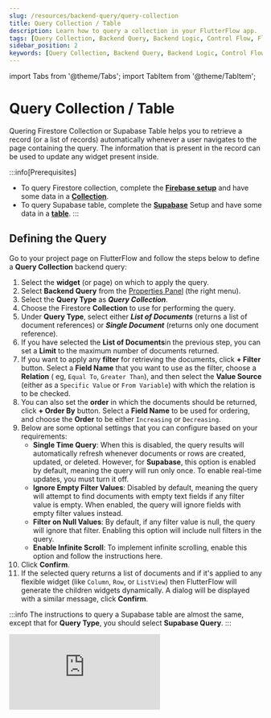 ```yaml
---
slug: /resources/backend-query/query-collection
title: Query Collection / Table
description: Learn how to query a collection in your FlutterFlow app.
tags: [Query Collection, Backend Query, Backend Logic, Control Flow, FlutterFlow]
sidebar_position: 2
keywords: [Query Collection, Backend Query, Backend Logic, Control Flow, FlutterFlow]
---
```

import Tabs from '@theme/Tabs';
import TabItem from '@theme/TabItem';

# Query Collection / Table

Quering Firestore Collection or Supabase Table helps you to retrieve a record (or a list of records) automatically whenever a
user navigates to the page containing the query. The information that is present in the record can
be used to update any widget present inside.

:::info[Prerequisites]
- To query Firestore collection, complete the [**Firebase setup**](../../../../ff-integrations/firebase/connect-to-firebase-setup.md) and have some data in a [**Collection**](../../../../ff-integrations/database/cloud-firestore/creating-collections.md).
- To query Supabase table, complete the [**Supabase**](../../../../ff-integrations/supabase/supabase-setup.md) Setup and have some data in a [**table**](../../../../ff-integrations/supabase/supabase-setup.md#create-tables-in-supabase).
:::

## Defining the Query

Go to your project page on FlutterFlow and follow the steps below to define a **Query Collection**
backend query:

1. Select the **widget** (or page) on which to apply the query.
2. Select **Backend Query** from
   the [Properties Panel](../../../../intro/ff-ui/builder.md#properties-panel) (the right menu).
3. Select the **Query Type** as ***Query Collection***.
4. Choose the Firestore **Collection** to use for performing the query.
5. Under **Query Type**, select either ***List of Documents*** (returns a list of document
   references) or ***Single Document*** (returns only one document reference).
6. If you have selected the **List of Documents**in the previous step, you can set a **Limit** to
   the maximum number of documents returned.
7. If you want to apply any **filter** for retrieving the documents, click **+ Filter** button.
   Select a **Field Name** that you want to use as the filter, choose a **Relation** (
   eg, `Equal To`, `Greater Than`), and then select the **Value Source** (either as
   a `Specific Value` or `From Variable`) with which the relation is to be checked.
8. You can also set the **order** in which the documents should be returned, click **+ Order By**
   button. Select a **Field Name** to be used for ordering, and choose the **Order** to be
   either `Increasing` or `Decreasing`.
9. Below are some optional settings that you can configure based on your requirements:
    - **Single Time Query**: When this is disabled, the query results will automatically refresh whenever documents or rows are created, updated, or deleted. However, for **Supabase**, this option is enabled by default, meaning the query will run only once. To enable real-time updates, you must turn it off.
    - **Ignore Empty Filter Values**: Disabled by default, meaning the query will attempt to find documents with empty text fields if any filter value is empty. When enabled, the query will ignore fields with empty filter values instead.
    - **Filter on Null Values**: By default, if any filter value is null, the query will ignore that filter. Enabling this option will include null filters in the query.
    - **Enable Infinite Scroll**: To implement infinite scrolling, enable this option and follow the instructions here.
10. Click **Confirm**.
11. If the selected query returns a list of documents and if it's applied to any flexible widget (like `Column`, `Row`, or `ListView`) then FlutterFlow will generate the children widgets
    dynamically. A dialog will be displayed with a similar message, click **Confirm**.

:::info
The instructions to query a Supabase table are almost the same, except that for **Query Type**, you should select **Supabase Query**.
:::

<div style={{
  position: 'relative',
  paddingBottom: 'calc(56.67989417989418% + 41px)', // Keeps the aspect ratio and additional padding
  height: 0,
  width: '100%',
}}>
  <iframe
    src="https://demo.arcade.software/gnze0w6tZ9INvYmqO6SS?embed&show_copy_link=true"
    title=""
    style={{
      position: 'absolute',
      top: 0,
      left: 0,
      width: '100%',
      height: '100%',
      colorScheme: 'light',
    }}
    frameBorder="0"
    loading="lazy"
    allow="clipboard-write"
    allowFullScreen
    webkitAllowFullScreen
    mozAllowFullScreen
  />
</div>


:::warning[Limitations of Supabase Streaming with Filters]
When using Supabase query with real-time updates enabled, you have the following limitations:

- **Only One Filter is Supported:** Supabase streaming supports only a single filter. Combining multiple filters (e.g., `isActive = true AND city = 'Los Angeles'`) is not allowed.
- **Delete Events are not Filterable:** Streaming queries do not detect deletions, even if the deleted row matches the filter condition. For example, If you are streaming rows with the filter `city = 'New York’` and a row is deleted, the query output will not reflect the deletion.
- **Updates that remove Rows from Filters are not Tracked:** Changes that make a row no longer match the filter condition (e.g., updating `isActive` from `true` to `false`) will not trigger an update in the query output.

For more details, refer to the limitations mentioned in the [**official Supabase docs**](https://supabase.com/docs/guides/realtime/postgres-changes?queryGroups=language&language=js&queryGroups=database-method&database-method=dashboard#delete-events-are-not-filterable).
:::

## Using Query Data

The documents retrieved from the backend query can be used to set the record values to the widgets
present inside. Follow the steps below to use the document record data:

1. Select the **widget** (eg, `Text`, `Image`, or `ToggleIcon`) on which you want to set the record
   data.
2. From the [Properties Panel](../../../../intro/ff-ui/builder.md#properties-panel), select **Set from
   Variable**.
3. Choose the **Source** as the record variable (the variable gets automatically generated when you
   add the Collection query).
4. Under **Available Options**, select a field name from the dropdown.
5. You can also specify a **Default Value** (it is used if the record field is empty).
6. Click **Save**.

You can follow similar steps for using the record data on the other widgets as well.

<Tabs>
  <TabItem value="1" label="Display Data from Firestore Collection" default>
    <div style={{
      position: 'relative',
      paddingBottom: 'calc(56.67989417989418% + 41px)', // Keeps the aspect ratio and additional padding
      height: 0,
      width: '100%',
    }}>
      <iframe
        src="https://demo.arcade.software/lduCQak3hFCUC1xNVP1c?embed&show_copy_link=true"
        title="Display Data from Firestore Collection"
        style={{
          position: 'absolute',
          top: 0,
          left: 0,
          width: '100%',
          height: '100%',
          colorScheme: 'light',
        }}
        frameBorder="0"
        loading="lazy"
        allow="clipboard-write"
        allowFullScreen
        webkitAllowFullScreen
        mozAllowFullScreen
      />
    </div>
  </TabItem>

  <TabItem value="2" label="Display Data from Supabase Table">
    <div style={{
      position: 'relative',
      paddingBottom: 'calc(56.67989417989418% + 41px)',
      height: 0,
      width: '100%',
    }}>
      <iframe
        src="https://demo.arcade.software/utIKpcL7km05zSnZvLaz?embed&show_copy_link=true"
        title="Display Data from Supabase Table"
        style={{
          position: 'absolute',
          top: 0,
          left: 0,
          width: '100%',
          height: '100%',
          colorScheme: 'light',
        }}
        frameBorder="0"
        loading="lazy"
        allow="clipboard-write"
        allowFullScreen
        webkitAllowFullScreen
        mozAllowFullScreen
      />
    </div>
  </TabItem>
</Tabs>


## FAQs
<details>
<summary>Why aren't real-time updates working for my table in Supabase project?</summary>
<p>
First, ensure that the **Single Time Query** option is disabled in the query where you've added it. Then, verify that the real-time feature is enabled for your table in Supabase project. You can find this option in the top-right corner of the table viewer.

![enable-realtime-updates-sb-table.avif](../imgs/enable-realtime-updates-sb-table.avif)

Additionally, you can enable real-time updates when creating a new table.

![enable-realtime-updates-sb-table.avif](../imgs/enable-realtime-updates-sb-table-2.avif)
</p>
</details>

## Example: Filter One Dropdown by Another

You can filter one dropdown based on the selected value of another. This is useful in nested selection scenarios like choosing a vehicle **make** first, then filtering the **model** dropdown accordingly.

1. **Set Up Firestore Collections**

    - **`make` Collection**
    - Field: `name` (String) — the vehicle make (e.g., BMW)

    - **`model` Collection**
    - Fields:
        - `name` (String) — model name
        - `make_name` (String) — should match the `name` from the `make` collection

2. **Create the Dropdown UI**

    Add two `Dropdown` widgets:
        - **First dropdown** → queries `make`
        - **Second dropdown** → queries `model`, filtered by the selected `make`

3. **Query the First Dropdown**

    - Select the **first dropdown**
    - Set the data source to a query on `make`
    - Bind the `name` field to the dropdown options

4. **Filter the Second Dropdown**

    - Select the **second dropdown**
    - Set its data source to query the `model` collection
    - Add a filter:
    - **Field**: `make_name`
    - **Condition**: `is equal to`
    - **Value**: the selected item from the first dropdown (via `Widget State`)

    :::tip
    This method can be extended to chains of 3+ dropdowns using additional filters.
    :::

## Example: Filter Records by Selected Calendar Date

You can use a `Calendar` widget to dynamically filter query results by date. This is useful when showing time-sensitive records such as appointments or events.

:::info[Requirements]
- A Firebase collection with a date field (e.g., `eventDate`)
- A `Calendar` widget on the page
- A `ListView` bound to a Firebase query
:::

1. **Add Date Filters to the Query**

    Apply two filters to your `ListView` query:

        - **Start of the day** – `eventDate` **≥** selected date (start)
        - **End of the day** – `eventDate` **≤** selected date (end)

    Steps:

        1. Select the `ListView` widget.
        2. In the **Backend Query** section, click **+ Filter** twice.
        3. For both filters, use:
        - **Field Name**: `eventDate`
        - **Relation**: 
            - First filter: `Greater Than or Equal`
            - Second filter: `Less Than or Equal`
        - **Value Source**: `From Variable` → `Widget State` → `calendarSelectedDay`
        - Set **Range Part**:
            - First filter: `Start`
            - Second filter: `End`

2. **Set the Initial Calendar Date**

    To avoid loading issues:

        1. Select the `Calendar` widget.
        2. Under **Initial Date**, choose:
        - **Source**: `Global Properties`
        - **Option**: `Current Timestamp`

        :::warning
        Not setting an initial date can lead to a blank screen in Run Mode.
        :::

**Test the Result:**

    - Run the app.
    - Select a date on the calendar.
    - The `ListView` will update to show only records from that date.
